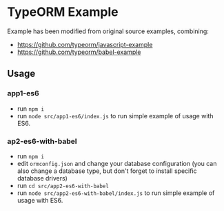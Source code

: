 # TypeORM Example

Example has been modified from original source examples, combining:
* <https://github.com/typeorm/javascript-example>
* <https://github.com/typeorm/babel-example> 

## Usage

### app1-es6

* run `npm i`
* run `node src/app1-es6/index.js` to run simple example of usage with ES6.

### ap2-es6-with-babel

* run `npm i`
* edit `ormconfig.json` and change your database configuration (you can also
 change a database type, but don't forget to install specific database drivers)
* run `cd src/app2-es6-with-babel`
* run `node src/app2-es6-with-babel/index.js` to run simple example of usage
 with ES6.
